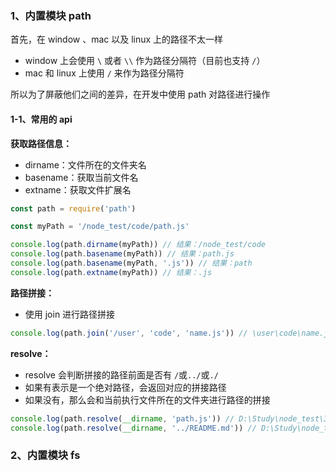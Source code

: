 ### 1、内置模块 path

首先，在 window 、mac 以及 linux 上的路径不太一样

- window 上会使用 `\` 或者 `\\` 作为路径分隔符（目前也支持 `/`）
- mac 和 linux 上使用 `/` 来作为路径分隔符

所以为了屏蔽他们之间的差异，在开发中使用 path 对路径进行操作



#### 1-1、常用的 api

**获取路径信息：**

- dirname：文件所在的文件夹名
- basename：获取当前文件名
- extname：获取文件扩展名

```js
const path = require('path')

const myPath = '/node_test/code/path.js'

console.log(path.dirname(myPath)) // 结果：/node_test/code
console.log(path.basename(myPath)) // 结果：path.js
console.log(path.basename(myPath, '.js')) // 结果：path
console.log(path.extname(myPath)) // 结果：.js
```

**路径拼接：**

- 使用 join 进行路径拼接

```js
console.log(path.join('/user', 'code', 'name.js')) // \user\code\name.js
```

**resolve：**

- resolve 会判断拼接的路径前面是否有 `/`或`../`或`./`
- 如果有表示是一个绝对路径，会返回对应的拼接路径
- 如果没有，那么会和当前执行文件所在的文件夹进行路径的拼接

```js
console.log(path.resolve(__dirname, 'path.js')) // D:\Study\node_test\3、常用内置模块\path.js
console.log(path.resolve(__dirname, '../README.md')) // D:\Study\node_test\README.md
```



### 2、内置模块 fs

